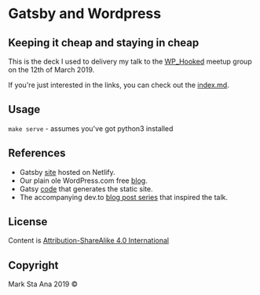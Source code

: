 # Gatsby and Wordpress

## Keeping it cheap and staying in cheap

This is the deck I used to delivery my talk to the [WP_Hooked](https://www.meetup.com/wp-admin/) meetup group on the 12th of March 2019.

If you're just interested in the links, you can check out the [index.md](/index.md).

## Usage

`make serve` - assumes you've got python3 installed

## References

- Gatsby [site](https://wordsby-bluepeter.netlify.com/) hosted on Netlify.
- Our plain ole WordPress.com free [blog](https://wordsby.home.blog/).
- Gatsy [code](https://github.com/booyaa/wordsby) that generates the static site.
- The accompanying dev.to [blog post series](https://dev.to/booyaa/gatsy-and-wordpress-keeping-it-cheap-and-staying-in-touch-5bo7) that inspired the talk.

## License

Content is [Attribution-ShareAlike 4.0 International](https://creativecommons.org/licenses/by-sa/4.0/)

## Copyright

Mark Sta Ana 2019 &copy;
